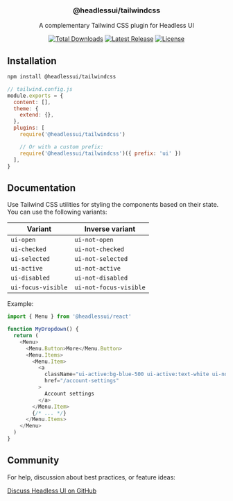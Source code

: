 <h3 align="center">
  @headlessui/tailwindcss
</h3>

<p align="center">
  A complementary Tailwind CSS plugin for Headless UI
</p>

<p align="center">
  <a href="https://www.npmjs.com/package/@headlessui/tailwindcss"><img src="https://img.shields.io/npm/dt/@headlessui/tailwindcss.svg" alt="Total Downloads"></a>
  <a href="https://github.com/tailwindlabs/headlessui/releases"><img src="https://img.shields.io/npm/v/@headlessui/tailwindcss.svg" alt="Latest Release"></a>
  <a href="https://github.com/tailwindlabs/headlessui/blob/main/LICENSE"><img src="https://img.shields.io/npm/l/@headlessui/tailwindcss.svg" alt="License"></a>
</p>

## Installation

```sh
npm install @headlessui/tailwindcss
```

```js
// tailwind.config.js
module.exports = {
  content: [],
  theme: {
    extend: {},
  },
  plugins: [
    require('@headlessui/tailwindcss')

    // Or with a custom prefix:
    require('@headlessui/tailwindcss')({ prefix: 'ui' })
  ],
}
```

## Documentation

Use Tailwind CSS utilities for styling the components based on their state. You can use the
following variants:

| Variant            | Inverse variant        |
| ------------------ | ---------------------- |
| `ui-open`          | `ui-not-open`          |
| `ui-checked`       | `ui-not-checked`       |
| `ui-selected`      | `ui-not-selected`      |
| `ui-active`        | `ui-not-active`        |
| `ui-disabled`      | `ui-not-disabled`      |
| `ui-focus-visible` | `ui-not-focus-visible` |

Example:

```js
import { Menu } from '@headlessui/react'

function MyDropdown() {
  return (
    <Menu>
      <Menu.Button>More</Menu.Button>
      <Menu.Items>
        <Menu.Item>
          <a
            className="ui-active:bg-blue-500 ui-active:text-white ui-not-active:bg-white ui-not-active:text-black"
            href="/account-settings"
          >
            Account settings
          </a>
        </Menu.Item>
        {/* ... */}
      </Menu.Items>
    </Menu>
  )
}
```

## Community

For help, discussion about best practices, or feature ideas:

[Discuss Headless UI on GitHub](https://github.com/tailwindlabs/headlessui/discussions)
